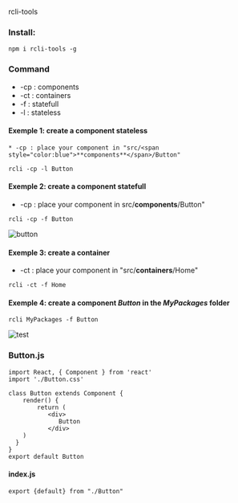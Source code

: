rcli-tools

### Install:
`npm i rcli-tools -g`

### Command 
* -cp : components
* -ct : containers
* -f : statefull
* -l : stateless

#### Exemple 1: create a component stateless 
    * -cp : place your component in "src/<span style="color:blue">**components**</span>/Button"
`rcli -cp -l Button`

#### Exemple 2: create a component statefull 
* -cp : place your component in src/**components**/Button"

`rcli -cp -f Button`

![button](https://github.com/babakoto/rcli-tools/blob/master/button.PNG)

#### Exemple 3: create a container 
* -ct : place your component in "src/**containers**/Home"

`rcli -ct -f Home`

#### Exemple 4: create a component *Button* in the *MyPackages* folder 
`rcli MyPackages -f Button`

![test](https://github.com/babakoto/rcli-tools/blob/master/buttonInPack.PNG)

### Button.js 
    import React, { Component } from 'react'
    import './Button.css'
    
    class Button extends Component {
        render() {
            return (
               <div>
                  Button
               </div>
        )
      }
    }
    export default Button
    

#### index.js
    export {default} from "./Button"
 
 
